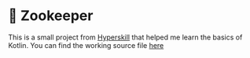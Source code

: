 # 🐪 Zookeeper
This is a small project from [Hyperskill](https://hyperskill.org/projects/196?track=18) that helped me learn the basics of Kotlin.
You can find the working source file [here](https://github.com/Futureblur/zookeeper/blob/master/Zookeeper/task/src/Zookeeper.kt)
